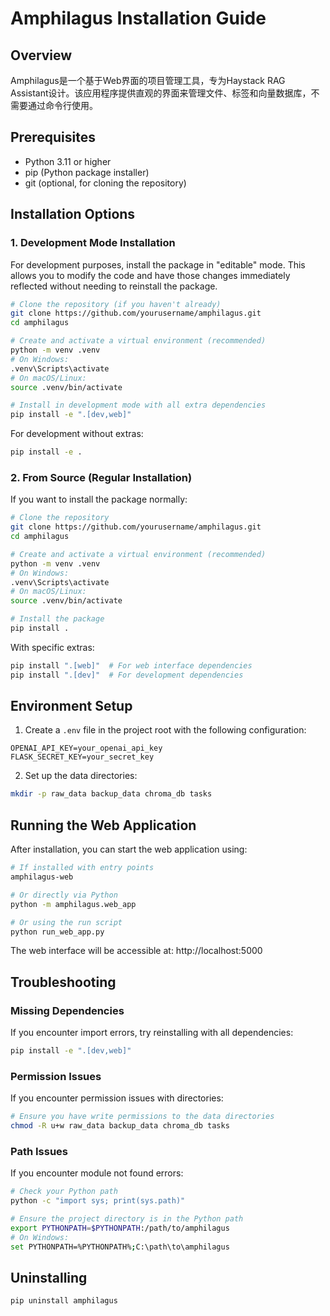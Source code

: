 # Amphilagus Installation Guide

## Overview

Amphilagus是一个基于Web界面的项目管理工具，专为Haystack RAG Assistant设计。该应用程序提供直观的界面来管理文件、标签和向量数据库，不需要通过命令行使用。

## Prerequisites

- Python 3.11 or higher
- pip (Python package installer)
- git (optional, for cloning the repository)

## Installation Options

### 1. Development Mode Installation

For development purposes, install the package in "editable" mode. This allows you to modify the code and have those changes immediately reflected without needing to reinstall the package.

```bash
# Clone the repository (if you haven't already)
git clone https://github.com/yourusername/amphilagus.git
cd amphilagus

# Create and activate a virtual environment (recommended)
python -m venv .venv
# On Windows:
.venv\Scripts\activate
# On macOS/Linux:
source .venv/bin/activate

# Install in development mode with all extra dependencies
pip install -e ".[dev,web]"
```

For development without extras:

```bash
pip install -e .
```

### 2. From Source (Regular Installation)

If you want to install the package normally:

```bash
# Clone the repository
git clone https://github.com/yourusername/amphilagus.git
cd amphilagus

# Create and activate a virtual environment (recommended)
python -m venv .venv
# On Windows:
.venv\Scripts\activate
# On macOS/Linux:
source .venv/bin/activate

# Install the package
pip install .
```

With specific extras:

```bash
pip install ".[web]"  # For web interface dependencies
pip install ".[dev]"  # For development dependencies
```

## Environment Setup

1. Create a `.env` file in the project root with the following configuration:

```
OPENAI_API_KEY=your_openai_api_key
FLASK_SECRET_KEY=your_secret_key
```

2. Set up the data directories:

```bash
mkdir -p raw_data backup_data chroma_db tasks
```

## Running the Web Application

After installation, you can start the web application using:

```bash
# If installed with entry points
amphilagus-web

# Or directly via Python
python -m amphilagus.web_app

# Or using the run script
python run_web_app.py
```

The web interface will be accessible at: http://localhost:5000

## Troubleshooting

### Missing Dependencies

If you encounter import errors, try reinstalling with all dependencies:

```bash
pip install -e ".[dev,web]"
```

### Permission Issues

If you encounter permission issues with directories:

```bash
# Ensure you have write permissions to the data directories
chmod -R u+w raw_data backup_data chroma_db tasks
```

### Path Issues

If you encounter module not found errors:

```bash
# Check your Python path
python -c "import sys; print(sys.path)"

# Ensure the project directory is in the Python path
export PYTHONPATH=$PYTHONPATH:/path/to/amphilagus
# On Windows:
set PYTHONPATH=%PYTHONPATH%;C:\path\to\amphilagus
```

## Uninstalling

```bash
pip uninstall amphilagus
``` 